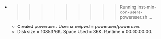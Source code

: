 * >>>>>>>>> Running inst-min-con-users-poweruser.sh ...
  * Created poweruser: Username/pwd = poweruser/poweruser.
  * Disk size = 1085376K. Space Used = 36K. Runtime = 00:00:00:00.

